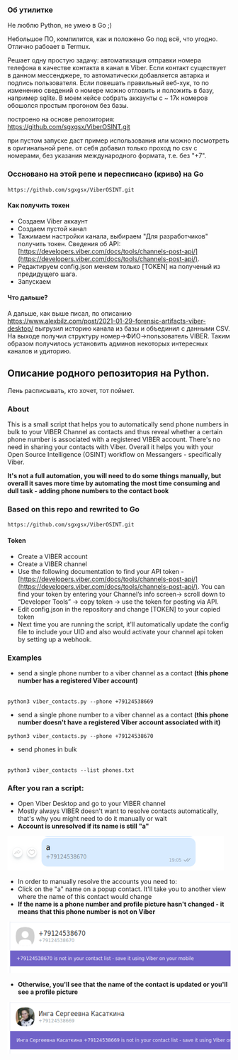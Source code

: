 
### Об утилитке

Не люблю Python, не умею в Go ;)

Небольшое ПО, компилится, как и положено Go под всё, что угодно. Отлично рабоает в Termux.

Решает одну простую задачу: автоматизация отправки номера телефона в качестве контакта в канал в Viber. Если контакт существует в данном мессенджере, то автоматически добавляется автарка и подпись пользователя. 
Если повешать правильный веб-хук, то по изменению сведений о номере можно отловить и положить в базу, например sqlite.
В моем кейсе собрать аккаунты с ~ 17к номеров обошолся простым прогоном без базы.

построено на основе репозитория: https://github.com/sgxgsx/ViberOSINT.git

при пустом запуске даст пример использования или можно посмотреть в оригинальной репе. от себя добавил только проход по csv с номерами, без указания международного формата, т.е. без "+7".

### Оссновано на этой репе и пересписано (криво) на Go

```
https://github.com/sgxgsx/ViberOSINT.git
```

#### Как получить токен

* Создаем Viber аккаунт
* Создаем пустой канал 
* Тажимаем настройки канала, выбираем "Для разработчиков" получить токен. Сведения об API:  [https://developers.viber.com/docs/tools/channels-post-api/](https://developers.viber.com/docs/tools/channels-post-api/).
* Редактируем config.json меняем только [TOKEN] на полученый из предидущего шага.
* Запускаем

#### Что дальше?
А дальше, как выше писал, по описанию https://www.alexbilz.com/post/2021-01-29-forensic-artifacts-viber-desktop/ выгрузил историю канала из базы и объединил с данными CSV. На выходе получил структуру номер->ФИО->пользователь VIBER. Таким образом получилось установить админов некоторых интересных каналов и удиторию.

## Описание родного репозитория на Python.

Лень расписывать, кто хочет, тот поймет.

### About

This is a small script that helps you to automatically send phone numbers in bulk to your VIBER Channel as contacts and thus reveal whether a certain phone number is associated with a registered VIBER account.
There's no need in sharing your contacts with Viber.
Overall it helps you with your Open Source Intelligence (OSINT) workflow on Messangers - specifically Viber.

**It's not a full automation, you will need to do some things manually, but overall it saves more time by automating the most time consuming and dull task - adding phone numbers to the contact book**

### Based on this repo and rewrited to Go

```
https://github.com/sgxgsx/ViberOSINT.git
```

#### Token

* Create a VIBER account
* Create a VIBER channel
* Use the following documentation to find your API token - [https://developers.viber.com/docs/tools/channels-post-api/](https://developers.viber.com/docs/tools/channels-post-api/). You can find your token by entering your Channel’s info screen-> scroll down to “Developer Tools” -> copy token -> use the token for posting via API.
* Edit config.json in the repository and change [TOKEN] to your copied token
* Next time you are running the script, it'll automatically update the config file to include your UID and also would activate your channel api token by setting up a webhook.


### Examples


* send a single phone number to a viber channel as a contact **(this phone number has a registered Viber account)**

```

python3 viber_contacts.py --phone +79124538669

```

* send a single phone number to a viber channel as a contact **(this phone number doesn't have a registered Viber account associated with it)**

```
python3 viber_contacts.py --phone +79124538670

```


* send phones in bulk

```

python3 viber_contacts --list phones.txt

```



### After you ran a script:

* Open Viber Desktop and go to your VIBER channel
* Mostly always VIBER doesn't want to resolve contacts automatically, that's why you might need to do it manually or wait
* **Account is unresolved if its name is still "a"**

![alt text](https://github.com/sgxgsx/ViberOSINT/blob/main/images/notshown.png?raw=true)

* In order to manually resolve the accounts you need to:
* Click on the "a" name on a popup contact. It'll take you to another view where the name of this contact would change
* **If the name is a phone number and profile picture hasn't changed - it means that this phone number is not on Viber**

![alttext](https://github.com/sgxgsx/ViberOSINT/blob/main/images/notonviber.png?raw=true)

* **Otherwise, you'll see that the name of the contact is updated or you'll see a profile picture**

![alt text](https://github.com/sgxgsx/ViberOSINT/blob/main/images/onviber.png?raw=true)


